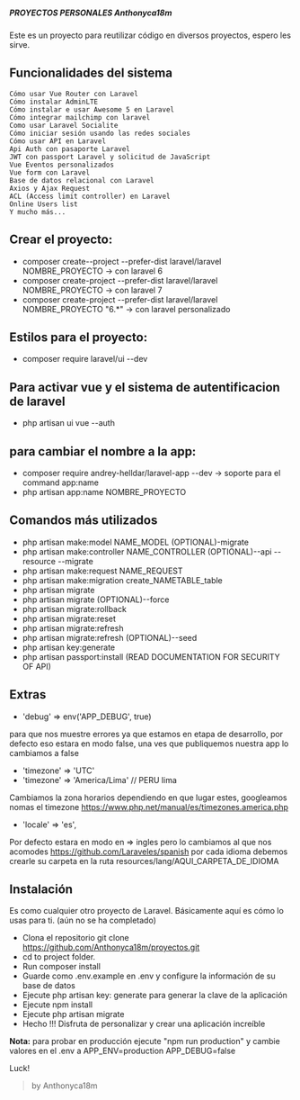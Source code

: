 ##### PROYECTOS PERSONALES Anthonyca18m
 Este es un proyecto para reutilizar código en diversos proyectos, espero les sirve.


## Funcionalidades del sistema
    Cómo usar Vue Router con Laravel
    Cómo instalar AdminLTE
    Cómo instalar e usar Awesome 5 en Laravel
    Cómo integrar mailchimp con laravel
    Como usar Laravel Socialite
    Cómo iniciar sesión usando las redes sociales
    Cómo usar API en Laravel
    Api Auth con pasaporte Laravel
    JWT con passport Laravel y solicitud de JavaScript
    Vue Eventos personalizados
    Vue form con Laravel
    Base de datos relacional con Laravel
    Axios y Ajax Request
    ACL (Access limit controller) en Laravel
    Online Users list
    Y mucho más...


## Crear el proyecto:
- composer create--project  --prefer-dist laravel/laravel NOMBRE_PROYECTO  -> con laravel 6
- composer create-project  --prefer-dist laravel/laravel NOMBRE_PROYECTO   -> con laravel 7
- composer create-project  --prefer-dist laravel/laravel NOMBRE_PROYECTO  "6.*"   -> con laravel personalizado
  
## Estilos para el proyecto: 
- composer require laravel/ui --dev
  
## Para activar vue y el sistema de autentificacion de laravel
- php artisan ui vue  --auth
  
## para cambiar el nombre a la app:
- composer require andrey-helldar/laravel-app --dev    -> soporte para el command app:name
- php artisan app:name NOMBRE_PROYECTO

## Comandos más utilizados
- php artisan make:model NAME_MODEL (OPTIONAL)-migrate
- php artisan make:controller NAME_CONTROLLER (OPTIONAL)--api --resource --migrate
- php artisan make:request NAME_REQUEST
- php artisan make:migration create_NAMETABLE_table
- php artisan migrate
- php artisan migrate (OPTIONAL)--force
- php artisan migrate:rollback
- php artisan migrate:reset
- php artisan migrate:refresh
- php artisan migrate:refresh (OPTIONAL)--seed
- php artisan key:generate
- php artisan passport:install (READ DOCUMENTATION FOR SECURITY OF API)

## Extras

- 'debug' => env('APP_DEBUG', true)

 para que nos muestre errores ya que estamos en etapa de desarrollo, por defecto eso estara en modo false,
 una ves que publiquemos nuestra app lo cambiamos a false 

- 'timezone' => 'UTC'
- 'timezone' => 'America/Lima' // PERU lima

Cambiamos la zona horarios dependiendo en que lugar estes, googleamos nomas el timezone
https://www.php.net/manual/es/timezones.america.php

- 'locale' => 'es',

Por defecto estara en modo en => ingles pero lo cambiamos al que nos acomodes
https://github.com/Laraveles/spanish
por cada idioma debemos crearle su carpeta en la ruta resources/lang/AQUI_CARPETA_DE_IDIOMA

## Instalación
  Es como cualquier otro proyecto de Laravel. Básicamente aquí es cómo lo usas para ti. (aún no se ha completado)

- Clona el repositorio git clone https://github.com/Anthonyca18m/proyectos.git
- cd to project folder.
- Run composer install
- Guarde como .env.example en .env y configure la información de su base de datos
- Ejecute php artisan key: generate para generar la clave de la aplicación
- Ejecute npm install
- Ejecute php artisan migrate
- Hecho !!! Disfruta de personalizar y crear una aplicación increíble

**Nota:** para probar en producción ejecute "npm run production" y cambie valores en el .env a 
APP_ENV=production
APP_DEBUG=false

Luck!

>by Anthonyca18m

